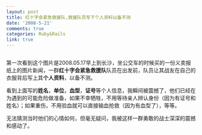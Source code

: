 ```yaml
---
layout: post
title: 红十字会紧急救援队,救援队员写下个人资料以备不测
date: '2008-5-21'
comments: true
categories: Ruby&Rails
link: true
---
```

<p><img src="http://cimg2.163.com/catchpic/2/29/29A73E0A210861854580957B5468EB31.JPG" alt="" /></p>
<p>第一次看到这个图片是2008.05.17早上到长沙，坐公交车的时候买的一份义卖报纸上的图片新闻，一群<strong>红十字会紧急救援队</strong>队员在出发前，队员让其战友在自己的衣服背后写上其<strong>个人资料</strong>，以备不测。</p>
<p>看到上面写的<strong>姓名</strong>，<strong>单位</strong>，<strong>血型</strong>，<strong>证号</strong>等个人信息，我瞬间被震撼了，他们已经在为遇到的可能危险做准备，如果不幸牺牲，不用等待亲人辨认身份（因为有证号和姓名）；如果重伤，不用验血就可以直接输血抢救（因为有血型了），等等。</p>
<p>无法猜测当时他们的心情如何，但毫无疑问，我被这样一群勇敢的战士深深的震撼和感动了。</p>
